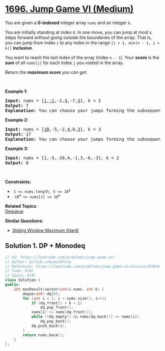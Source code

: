# [1696. Jump Game VI (Medium)](https://leetcode.com/problems/jump-game-vi/)

<p>You are given a <strong>0-indexed</strong> integer array <code>nums</code> and an integer <code>k</code>.</p>

<p>You are initially standing at index <code>0</code>. In one move, you can jump at most <code>k</code> steps forward without going outside the boundaries of the array. That is, you can jump from index <code>i</code> to any index in the range <code>[i + 1, min(n - 1, i + k)]</code> <strong>inclusive</strong>.</p>

<p>You want to reach the last index of the array (index <code>n - 1</code>). Your <strong>score</strong> is the <strong>sum</strong> of all <code>nums[j]</code> for each index <code>j</code> you visited in the array.</p>

<p>Return <em>the <strong>maximum score</strong> you can get</em>.</p>

<p>&nbsp;</p>
<p><strong>Example 1:</strong></p>

<pre><strong>Input:</strong> nums = [<u>1</u>,<u>-1</u>,-2,<u>4</u>,-7,<u>3</u>], k = 2
<strong>Output:</strong> 7
<strong>Explanation:</strong> You can choose your jumps forming the subsequence [1,-1,4,3] (underlined above). The sum is 7.
</pre>

<p><strong>Example 2:</strong></p>

<pre><strong>Input:</strong> nums = [<u>10</u>,-5,-2,<u>4</u>,0,<u>3</u>], k = 3
<strong>Output:</strong> 17
<strong>Explanation:</strong> You can choose your jumps forming the subsequence [10,4,3] (underlined above). The sum is 17.
</pre>

<p><strong>Example 3:</strong></p>

<pre><strong>Input:</strong> nums = [1,-5,-20,4,-1,3,-6,-3], k = 2
<strong>Output:</strong> 0
</pre>

<p>&nbsp;</p>
<p><strong>Constraints:</strong></p>

<ul>
	<li>&nbsp;<code>1 &lt;= nums.length, k &lt;= 10<sup>5</sup></code></li>
	<li><code>-10<sup>4</sup>&nbsp;&lt;= nums[i]&nbsp;&lt;= 10<sup>4</sup></code></li>
</ul>


**Related Topics**:  
[Dequeue](https://leetcode.com/tag/dequeue/)

**Similar Questions**:
* [Sliding Window Maximum (Hard)](https://leetcode.com/problems/sliding-window-maximum/)

## Solution 1. DP + Monodeq


```cpp
// OJ: https://leetcode.com/problems/jump-game-vi/
// Author: github.com/punkfulw
// Reference: https://leetcode.com/problems/jump-game-vi/discuss/978544/C%2B%2B-DP-%2B-Pruning-vs.-Monodeq
// Time: O(N)
// Space: O(N)
class Solution {
public:
    int maxResult(vector<int>& nums, int k) {
        deque<int> dq{0};
        for (int i = 1; i < nums.size(); i++){
            if (dq.front() + k < i)
                dq.pop_front();
            nums[i] += nums[dq.front()];
            while (!dq.empty() && nums[dq.back()] <= nums[i])
                dq.pop_back();
            dq.push_back(i);
        }
        return nums.back();
    }
};
```
